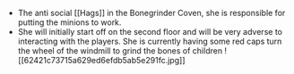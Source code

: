 - The anti social [[Hags]] in the Bonegrinder Coven, she is responsible for putting the minions to work.
- She will initially start off on the second floor and will be very adverse to interacting with the players. She is currently having some red caps turn the wheel of the windmill to grind the bones of children
![[62421c73715a629ed6efdb5ab5e291fc.jpg]]